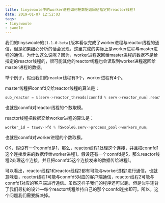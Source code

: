 ```yaml
---
title: tinyswoole中的worker进程如何把数据返回给指定的reactor线程?
date: 2019-01-07 12:52:03
tags:
- tinyswoole
- swoole
---
```


我们的tinyswoole的`[1.1.0-beta]`版本看似完成了worker进程与reactor线程的通信，但是如果细心分析的话会发现，这里完成的实际上是worker进程与master进程的通信。为什么这么说呢？因为，worker进程返回给master进程的数据不是给指定的reactor线程的，很可能其他的reactor线程也会读取到worker进程返回给master进程的数据。

举个例子，假设我们的reactor线程有3个，worker进程有4个。

master线程把connfd交给reactor线程的算法是：

```c
sub_reactor = &(serv->reactor_threads[connfd % serv->reactor_num].reactor);
```

也就是connfd对reactor线程的个数取模。

reactor线程把数据交给worker进程的算法是：

```c
worker_id = tswev->fd % TSwooleG.serv->process_pool->workers_num;
```

也就是connfd对worker进程的个数取模。

OK，假设有一个connfd是1，那么，reactor线程1处理这个连接，并且把connfd1这个连接发来的数据传给worker进程1。假设还有一个connfd是5，那么reactor线程2处理这个连接，并且把connfd5这个连接发来的数据传给进程1。

可以看出，reactor线程1和reactor线程2都有可能与worker进程1进行通信，也就意味着，reactor线程1可能与connfd5对应的客户端通信，reactor线程2可能与connfd1对应的客户端进行通信。虽然这样子我们的程序还可以跑，但是似乎违背了我们最初的设计—每个reactor线程维持自己的那个connfd连接即可。所以，这个问题我们需要解决掉。